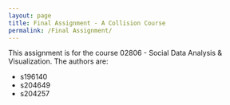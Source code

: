 ```yaml
---
layout: page
title: Final Assignment - A Collision Course 
permalink: /Final Assignment/
---
```


This assignment is for the course 02806 - Social Data Analysis & Visualization. The authors are: 

* s196140
* s204649
* s204257